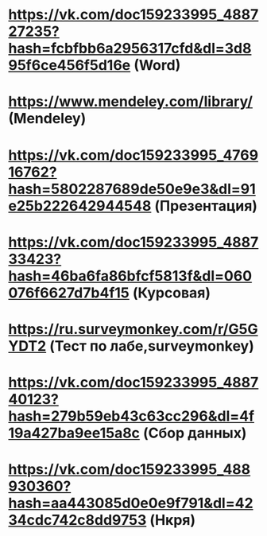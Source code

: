 # https://vk.com/doc159233995_488727235?hash=fcbfbb6a2956317cfd&dl=3d895f6ce456f5d16e (Word)
# https://www.mendeley.com/library/ (Mendeley)
# https://vk.com/doc159233995_476916762?hash=5802287689de50e9e3&dl=91e25b222642944548 (Презентация)
# https://vk.com/doc159233995_488733423?hash=46ba6fa86bfcf5813f&dl=060076f6627d7b4f15 (Курсовая)
# https://ru.surveymonkey.com/r/G5GYDT2 (Тест по лабе,surveymonkey)
# https://vk.com/doc159233995_488740123?hash=279b59eb43c63cc296&dl=4f19a427ba9ee15a8c (Сбор данных)
# https://vk.com/doc159233995_488930360?hash=aa443085d0e0e9f791&dl=4234cdc742c8dd9753 (Нкря)
# 
